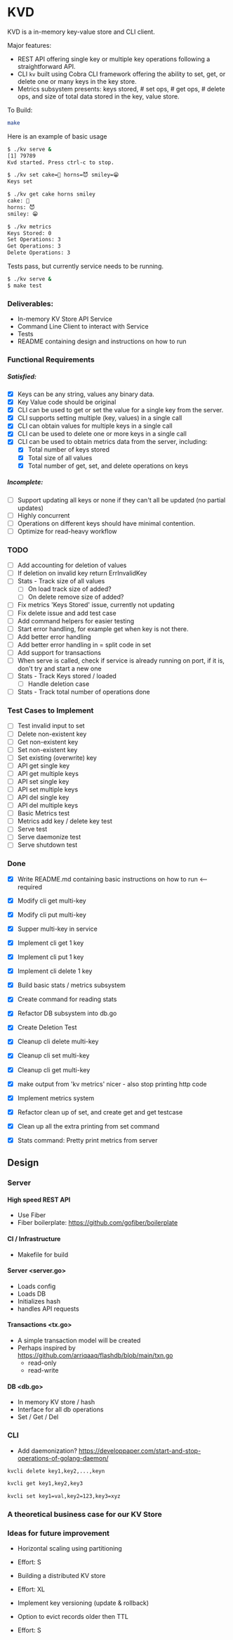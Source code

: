 
# KVD

KVD is a in-memory key-value store and CLI client.

Major features:
* REST API offering single key or multiple key operations following a 
  straightforward API.
* CLI `kv` built using Cobra CLI framework offering the ability to set, 
  get, or delete one or many keys in the key store.
* Metrics subsystem presents: keys stored, # set ops, # get ops, # delete 
  ops, and size of total data stored in the key, value store.

To Build:

```bash
make
```

Here is an example of basic usage

```bash
$ ./kv serve &
[1] 79789
Kvd started. Press ctrl-c to stop.   

$ ./kv set cake=🎂 horns=😈 smiley=😁
Keys set

$ ./kv get cake horns smiley         
cake: 🎂
horns: 😈
smiley: 😁

$ ./kv metrics
Keys Stored: 0
Set Operations: 3
Get Operations: 3
Delete Operations: 3

```

Tests pass, but currently service needs to be running.

```bash
$ ./kv serve &
$ make test
```

### Deliverables:
* In-memory KV Store API Service
* Command Line Client to interact with Service
* Tests
* README containing design and instructions on how to run

### Functional Requirements

##### Satisfied:

* [X] Keys can be any string, values any binary data.
* [X] Key Value code should be original
* [X] CLI can be used to get or set the value for a single key from the server.
* [X] CLI supports setting multiple (key, values) in a single call
* [X] CLI can obtain values for multiple keys in a single call
* [X] CLI can be used to delete one or more keys in a single call
* [X] CLI can be used to obtain metrics data from the server, including:
  * [X] Total number of keys stored
  * [X] Total size of all values
  * [X] Total number of get, set, and delete operations on keys

##### Incomplete:

* [ ] Support updating all keys or none if they can't all be updated (no partial updates)
* [ ] Highly concurrent
* [ ] Operations on different keys should have minimal contention.
* [ ] Optimize for read-heavy workflow

### TODO

* [ ] Add accounting for deletion of values
* [ ] If deletion on invalid key return ErrInvalidKey
* [ ] Stats - Track size of all values
  * [ ] On load track size of added?
  * [ ] On delete remove size of added?
* [ ] Fix metrics 'Keys Stored' issue, currently not updating
* [ ] Fix delete issue and add test case
* [ ] Add command helpers for easier testing
* [ ] Start error handling, for example get when key is not there.
* [ ] Add better error handling
* [ ] Add better error handling in = split code in set
* [ ] Add support for transactions
* [ ] When serve is called, check if service is already running on port, if it is, don't try and start a new one
* [ ] Stats - Track Keys stored / loaded
  * [ ] Handle deletion case
* [ ] Stats - Track total number of operations done

### Test Cases to Implement
* [ ] Test invalid input to set
* [ ] Delete non-existent key
* [ ] Get non-existent key
* [ ] Set non-existent key
* [ ] Set existing (overwrite) key
* [ ] API get single key
* [ ] API get multiple keys
* [ ] API set single key
* [ ] API set multiple keys
* [ ] API del single key
* [ ] API del multiple keys
* [ ] Basic Metrics test
* [ ] Metrics add key / delete key test
* [ ] Serve test
* [ ] Serve daemonize test
* [ ] Serve shutdown test

### Done
* [X] Write README.md containing basic instructions on how to run <-- required
* [X] Modify cli get multi-key
* [X] Modify cli put multi-key
* [X] Supper multi-key in service
* [X] Implement cli get 1 key
* [X] Implement cli put 1 key
* [X] Implement cli delete 1 key
* [X] Build basic stats / metrics subsystem
* [X] Create command for reading stats
* [X] Refactor DB subsystem into db.go
* [X] Create Deletion Test
* [X] Cleanup cli delete multi-key
* [X] Cleanup cli set multi-key
* [X] Cleanup cli get multi-key
* [X] make output from 'kv metrics' nicer - also stop printing http code
* [X] Implement metrics system
* [X] Refactor clean up of set, and create get and get testcase
* [X] Clean up all the extra printing from set command
* [X] Stats command: Pretty print metrics from server


## Design

### Server

#### High speed REST API 
* Use Fiber
* Fiber boilerplate: https://github.com/gofiber/boilerplate

#### CI / Infrastructure
* Makefile for build

#### Server <server.go>
* Loads config
* Loads DB
* Initializes hash
* handles API requests

#### Transactions <tx.go>
* A simple transaction model will be created 
* Perhaps inspired by https://github.com/arriqaaq/flashdb/blob/main/txn.go
  * read-only
  * read-write

#### DB <db.go>
* In memory KV store / hash
* Interface for all db operations
* Set / Get / Del


### CLI

* Add daemonization? https://developpaper.com/start-and-stop-operations-of-golang-daemon/

```bash
kvcli delete key1,key2,...,keyn
```


```bash
kvcli get key1,key2,key3
```


```bash
kvcli set key1=val,key2=123,key3=xyz
```

### A theoretical business case for our KV Store

### Ideas for future improvement

* Horizontal scaling using partitioning
- Effort: S

* Building a distributed KV store
- Effort: XL

* Implement key versioning (update & rollback)

* Option to evict records older then TTL
- Effort: S